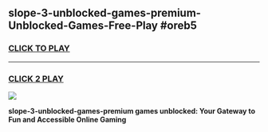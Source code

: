 
## slope-3-unblocked-games-premium-Unblocked-Games-Free-Play #oreb5
<h3>
<a href="https://us.freeplayer.one?title=slope-3-unblocked-games-premium&ref=9M">CLICK TO PLAY</a></h3>
<hr>

<h3>
<a href="https://us.freeplayer.one?title=slope-3-unblocked-games-premium&ref=9M">CLICK 2 PLAY</a>
  
</h3>

<a href="https://us.freeplayer.one?title=slope-3-unblocked-games-premium&ref=9M"><img src="https://clearcache.store/games.png"></a>


**slope-3-unblocked-games-premium games unblocked: Your Gateway to Fun and Accessible Online Gaming**

